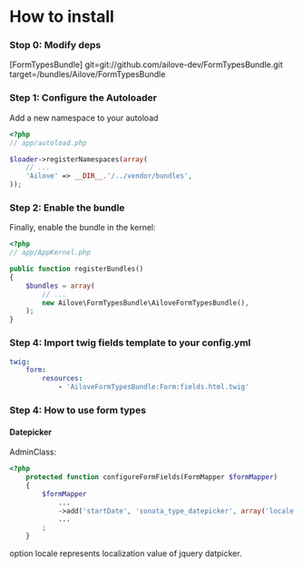 # How to install


### Stop 0: Modify deps
[FormTypesBundle]
    git=git://github.com/ailove-dev/FormTypesBundle.git
    target=/bundles/Ailove/FormTypesBundle

### Step 1: Configure the Autoloader
Add a new namespace to your autoload

``` php
<?php
// app/autoload.php

$loader->registerNamespaces(array(
    // ...
    'Ailove' => __DIR__.'/../vendor/bundles',
));
```
### Step 2: Enable the bundle
Finally, enable the bundle in the kernel:

``` php
<?php
// app/AppKernel.php

public function registerBundles()
{
    $bundles = array(
        // ...
        new Ailove\FormTypesBundle\AiloveFormTypesBundle(),
    );
}
```

### Step 4: Import twig fields template to your config.yml

``` yml
twig:
    form:
        resources:
            - 'AiloveFormTypesBundle:Form:fields.html.twig'
```

### Step 4: How to use form types

#### Datepicker

AdminClass:

``` php
<?php
    protected function configureFormFields(FormMapper $formMapper)
    {
        $formMapper
            ...
            ->add('startDate', 'sonata_type_datepicker', array('locale' => 'ru') )
            ...
        ;
    }
```

option locale represents localization value of jquery datpicker.
